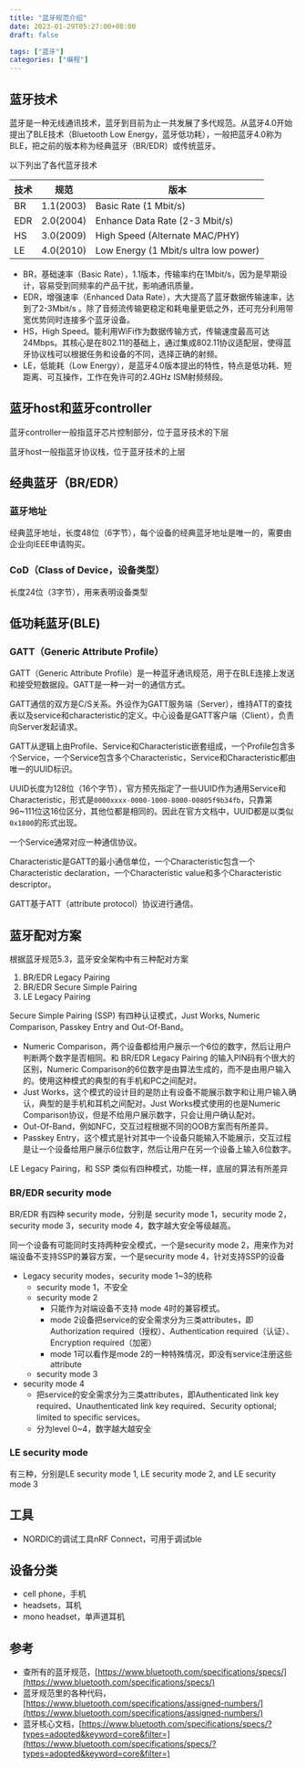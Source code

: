```yaml
---
title: "蓝牙规范介绍"
date: 2023-01-29T05:27:00+08:00
draft: false

tags: ["蓝牙"]
categories: ["编程"]
---
```


## 蓝牙技术

蓝牙是一种无线通讯技术，蓝牙到目前为止一共发展了多代规范。从蓝牙4.0开始提出了BLE技术（Bluetooth Low Energy，蓝牙低功耗），一般把蓝牙4.0称为BLE，把之前的版本称为经典蓝牙（BR/EDR）或传统蓝牙。

以下列出了各代蓝牙技术

|技术|规范|版本|
|---|---|---|
|BR|1.1(2003)|Basic Rate (1 Mbit/s)|
|EDR|2.0(2004)|Enhance Data Rate (2-3 Mbit/s)|
|HS|3.0(2009)|High Speed (Alternate MAC/PHY)|
|LE|4.0(2010)|Low Energy (1 Mbit/s ultra low power)|

- BR，基础速率（Basic Rate），1.1版本，传输率约在1Mbit/s，因为是早期设计，容易受到同频率的产品干扰，影响通讯质量。
- EDR，增强速率（Enhanced Data Rate），大大提高了蓝牙数据传输速率，达到了2-3Mbit/s 。除了音频流传输更稳定和耗电量更低之外，还可充分利用带宽优势同时连接多个蓝牙设备。
- HS，High Speed。能利用WiFi作为数据传输方式，传输速度最高可达24Mbps。其核心是在802.11的基础上，通过集成802.11协议适配层，使得蓝牙协议栈可以根据任务和设备的不同，选择正确的射频。
- LE，低能耗（Low Energy），是蓝牙4.0版本提出的特性，特点是低功耗、短距离、可互操作，工作在免许可的2.4GHz ISM射频频段。

## 蓝牙host和蓝牙controller

蓝牙controller一般指蓝牙芯片控制部分，位于蓝牙技术的下层

蓝牙host一般指蓝牙协议栈，位于蓝牙技术的上层

## 经典蓝牙（BR/EDR）

### 蓝牙地址

经典蓝牙地址，长度48位（6字节），每个设备的经典蓝牙地址是唯一的，需要由企业向IEEE申请购买。

### CoD（Class of Device，设备类型）

长度24位（3字节），用来表明设备类型

## 低功耗蓝牙(BLE)

### GATT（Generic Attribute Profile）

GATT（Generic Attribute Profile）是一种蓝牙通讯规范，用于在BLE连接上发送和接受短数据段。GATT是一种一对一的通信方式。

GATT通信的双方是C/S关系。外设作为GATT服务端（Server），维持ATT的查找表以及service和characteristic的定义。中心设备是GATT客户端（Client），负责向Server发起请求。

GATT从逻辑上由Profile、Service和Characteristic嵌套组成，一个Profile包含多个Service，一个Service包含多个Characteristic，Service和Characteristic都由唯一的UUID标识。

UUID长度为128位（16个字节），官方预先指定了一些UUID作为通用Service和Characteristic，形式是`0000xxxx-0000-1000-8000-00805f9b34fb`，只靠第96~111位这16位区分，其他位都是相同的。因此在官方文档中，UUID都是以类似`0x1800`的形式出现。

一个Service通常对应一种通信协议。

Characteristic是GATT的最小通信单位，一个Characteristic包含一个Characteristic declaration，一个Characteristic value和多个Characteristic descriptor。

GATT基于ATT（attribute protocol）协议进行通信。

## 蓝牙配对方案

根据蓝牙规范5.3，蓝牙安全架构中有三种配对方案

1. BR/EDR Legacy Pairing 
2. BR/EDR Secure Simple Pairing
3. LE Legacy Pairing

Secure Simple Pairing (SSP) 有四种认证模式，Just Works, Numeric Comparison, Passkey Entry and Out-Of-Band。

- Numeric Comparison，两个设备都给用户展示一个6位的数字，然后让用户判断两个数字是否相同。和 BR/EDR Legacy Pairing 的输入PIN码有个很大的区别，Numeric Comparison的6位数字是由算法生成的，而不是由用户输入的。使用这种模式的典型的有手机和PC之间配对。
- Just Works，这个模式的设计目的是防止有设备不能展示数字和让用户输入确认，典型的是手机和耳机之间配对。Just Works模式使用的也是Numeric Comparison协议，但是不给用户展示数字，只会让用户确认配对。
- Out-Of-Band，例如NFC，交互过程根据不同的OOB方案而有所差异。
- Passkey Entry，这个模式是针对其中一个设备只能输入不能展示，交互过程是让一个设备给用户展示6位数字，然后让用户在另一个设备上输入6位数字。

LE Legacy Pairing，和 SSP 类似有四种模式，功能一样，底层的算法有所差异

### BR/EDR security mode

BR/EDR 有四种 security mode，分别是 security mode 1，security mode 2，security mode 3，security mode 4，数字越大安全等级越高。

同一个设备有可能同时支持两种安全模式，一个是security mode 2，用来作为对端设备不支持SSP的兼容方案，一个是security mode 4，针对支持SSP的设备

- Legacy security modes，security mode 1~3的统称
    - security mode 1，不安全
    - security mode 2 
        - 只能作为对端设备不支持 mode 4时的兼容模式。  
        - mode 2设备把service的安全需求分为三类attributes，即Authorization required（授权）、Authentication required（认证）、Encryption required（加密）  
        - mode 1可以看作是mode 2的一种特殊情况，即没有service注册这些attribute
    - security mode 3
- security mode 4
    - 把service的安全需求分为三类attributes，即Authenticated link key required、Unauthenticated link key required、Security optional; limited to specific services。
    - 分为level 0~4，数字越大越安全

### LE security mode

有三种，分别是LE security mode 1, LE security mode 2, 
and LE security mode 3

## 工具

- NORDIC的调试工具nRF Connect，可用于调试ble

## 设备分类

- cell phone，手机
- headsets，耳机
- mono headset，单声道耳机

## 参考

- 查所有的蓝牙规范，[https://www.bluetooth.com/specifications/specs/](https://www.bluetooth.com/specifications/specs/)
- 蓝牙规范里的各种代码，[https://www.bluetooth.com/specifications/assigned-numbers/](https://www.bluetooth.com/specifications/assigned-numbers/)
- 蓝牙核心文档，[https://www.bluetooth.com/specifications/specs/?types=adopted&keyword=core&filter=](https://www.bluetooth.com/specifications/specs/?types=adopted&keyword=core&filter=)